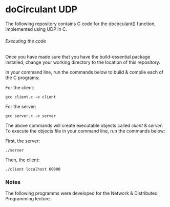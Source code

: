 # doCirculant UDP
The following repository contains C code for the docirculant() function, implemented using UDP in C.

###### Executing the code
Once you have made sure that you have the build-essential package installed, change your working directory to the location of this repository.

In your command line, run the commands below to build & compile each of the C programs:

For the client:

```
gcc client.c -o client
```

For the server:

```
gcc server.c -o server
```

The above commands will create executable objects called <em>client</em> & <em>server</em>. To execute the objects file in your command line, run the commands below:

First, the server:

```
./server
```

Then, the client:

```
./client localhost 60000
```

### Notes
The following programms were developed for the Network & Distributed Programming lecture.
